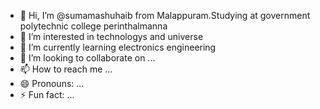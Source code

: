 - 👋 Hi, I’m @sumamashuhaib from Malappuram.Studying at government polytechnic college perinthalmanna
- 👀 I’m interested in technologys and universe
- 🌱 I’m currently learning electronics engineering
- 💞️ I’m looking to collaborate on ...
- 📫 How to reach me ...
- 😄 Pronouns: ...
- ⚡ Fun fact: ...
